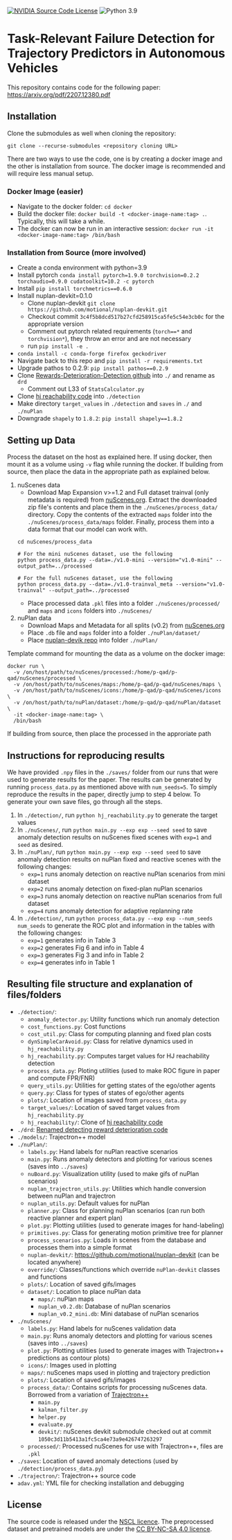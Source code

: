[![NVIDIA Source Code License](https://img.shields.io/badge/license-NSCL-blue.svg)](https://github.com/NVlabs/pred-fail-detector/blob/main/LICENSE.md)
![Python 3.9](https://img.shields.io/badge/python-3.9-green.svg)

# Task-Relevant Failure Detection for Trajectory Predictors in Autonomous Vehicles
This repository contains code for the following paper: https://arxiv.org/pdf/2207.12380.pdf

## Installation

Clone the submodules as well when cloning the repository:
```
git clone --recurse-submodules <repository cloning URL>
```

There are two ways to use the code, one is by creating a docker image and the other is installation from source. The docker image is recommended and will require less manual setup.

### Docker Image (easier)
- Navigate to the docker folder: `cd docker`
- Build the docker file: `docker build -t <docker-image-name:tag> .`. Typically, this will take a while.
- The docker can now be run in an interactive session: `docker run -it <docker-image-name:tag> /bin/bash`

### Installation from Source (more involved)
- Create a conda environment with python=3.9
- Install pytorch `conda install pytorch=1.9.0 torchvision=0.2.2 torchaudio=0.9.0 cudatoolkit=10.2 -c pytorch`
- Install `pip install torchmetrics==0.6.0`
- Install nuplan-devkit=0.1.0
    - Clone nuplan-devkit `git clone https://github.com/motional/nuplan-devkit.git`
    - Checkout commit `3c4f5b8dcd517b27cfd258915ca5fe5c54e3cb0c` for the appropriate version
    - Comment out pytorch related requirements (`torch==*` and `torchvision*`), they throw an error and are not necessary
    - run `pip install -e .` 
- `conda install -c conda-forge firefox geckodriver`
- Navigate back to this repo and `pip install -r requirements.txt`
- Upgrade pathos to 0.2.9: `pip install pathos==0.2.9`
- Clone [Rewards-Deterioration-Detection github](https://github.com/ido90/Rewards-Deterioration-Detection) into `./` and rename as `drd`
    - Comment out L33 of `StatsCalculator.py`
- Clone [hj reachability code](https://github.com/StanfordASL/hj_reachability/tree/main/hj_reachability) into `./detection`
- Make directory `target_values` in `./detection` and `saves` in `./` and `./nuPlan`
- Downgrade `shapely` to `1.8.2`: `pip install shapely==1.8.2`


## Setting up Data
Process the dataset on the host as explained here. If using docker, then mount it as a volume using `-v` flag while running the docker. If building from source, then place the data in the appropriate path as explained below.

1. nuScenes data
    - Download Map Expansion v>=1.2 and Full dataset trainval (only metadata is required) from [nuScenes.org](https://www.nuscenes.org/nuscenes#download). Extract the downloaded zip file's contents and place them in the `./nuScenes/process_data/` directory. Copy the contents of the extracted `maps` folder into the `./nuScenes/process_data/maps` folder. Finally, process them into a data format that our model can work with.
    ```
    cd nuScenes/process_data

    # For the mini nuScenes dataset, use the following
    python process_data.py --data=./v1.0-mini --version="v1.0-mini" --output_path=../processed

    # For the full nuScenes dataset, use the following
    python process_data.py --data=./v1.0-trainval_meta --version="v1.0-trainval" --output_path=../processed
    ```
    - Place processed data `.pkl` files into a folder `./nuScenes/processed/` and `maps` and `icons` folders into `./nuScenes/`
2. nuPlan data
    - Download Maps and Metadata for all splits (v0.2) from [nuScenes.org](https://www.nuscenes.org/nuplan#download)
    - Place `.db` file and `maps` folder into a folder `./nuPlan/dataset/`
    - Place [nuplan-devik repo](https://github.com/motional/nuplan-devkit) into folder `./nuPlan/`

Template command for mounting the data as a volume on the docker image:
```
docker run \
  -v /on/host/path/to/nuScenes/processed:/home/p-qad/p-qad/nuScenes/processed \
  -v /on/host/path/to/nuScenes/maps:/home/p-qad/p-qad/nuScenes/maps \
  -v /on/host/path/to/nuScenes/icons:/home/p-qad/p-qad/nuScenes/icons \
  -v /on/host/path/to/nuPlan/dataset:/home/p-qad/p-qad/nuPlan/dataset \
  -it <docker-image-name:tag> \
  /bin/bash
```

If building from source, then place the processed in the approriate path


## Instructions for reproducing results

We have provided `.npy` files in the `./saves/` folder from our runs that were used to generate results for the paper. The results can be generated by running `process_data.py` as mentioned above with `num_seeds=5`. To simply reproduce the results in the paper, directly jump to step 4 below. To generate your own save files, go through all the steps.

1. In `./detection/`, run `python hj_reachability.py` to generate the target values
2. In `./nuScenes/`, run `python main.py --exp exp --seed seed` to save anomaly detection results on nuScenes fixed scenes with `exp=1` and `seed` as desired.
3. In `./nuPlan/`, run `python main.py --exp exp --seed seed` to save anomaly detection results on nuPlan fixed and reactive scenes with the following changes:
    - `exp=1` runs anomaly detection on reactive nuPlan scenarios from mini dataset
    - `exp=2` runs anomaly detection on fixed-plan nuPlan scenarios
    - `exp=3` runs anomaly detection on reactive nuPlan scenarios from full dataset
    - `exp=4` runs anomaly detection for adaptive replanning rate
4. In `./detection/`, run `python process_data.py --exp exp --num_seeds num_seeds` to generate the ROC plot and information in the tables with the following changes:
    - `exp=1` generates info in Table 3
    - `exp=2` generates Fig 6 and info in Table 4
    - `exp=3` generates Fig 3 and info in Table 2
    - `exp=4` generates info in Table 1

## Resulting file structure and explanation of files/folders
- `./detection/`:
    - `anomaly_detector.py`: Utility functions which run anomaly detection 
    - `cost_functions.py`: Cost functions
    - `cost_util.py`: Class for computing planning and fixed plan costs
    - `dynSimpleCarAvoid.py`: Class for relative dynamics used in `hj_reachability.py`
    - `hj_reachability.py`: Computes target values for HJ reachability detection
    - `process_data.py`: Ploting utilities (used to make ROC figure in paper and compute FPR/FNR)
    - `query_utils.py`: Utilities for getting states of the ego/other agents
    - `query.py`: Class for types of states of ego/other agents
    - `plots/`: Location of images saved from `process_data.py`
    - `target_values/`: Location of saved target values from `hj_reachability.py`
    - `hj_reachability/`: Clone of [hj reachability code](https://github.com/StanfordASL/hj_reachability/tree/main/hj_reachability)
- `./drd`: [Renamed detecting reward deterioration code](https://github.com/ido90/Rewards-Deterioration-Detection)
- `./models/`: Trajectron++ model
- `./nuPlan/`:
    - `labels.py`: Hand labels for nuPlan reactive scenarios
    - `main.py`: Runs anomaly detectors and plotting for various scenes (saves into `../saves`)
    - `nuBoard.py`: Visualization utility (used to make gifs of nuPlan scenarios)
    - `nuplan_trajectron_utils.py`: Utilities which handle conversion between nuPlan and trajectron
    - `nuplan_utils.py`: Default values for nuPlan
    - `planner.py`: Class for planning nuPlan scenarios (can run both reactive planner and expert plan)
    - `plot.py`: Plotting utilities (used to generate images for hand-labeling)
    - `primitives.py`: Class for generating motion primitive tree for planner
    - `process_scenarios.py`: Loads in scenes from the database and processes them into a simple format
    - `nuplan-devkit/`: https://github.com/motional/nuplan-devkit (can be located anywhere)
    - `override/`: Classes/functions which override `nuPlan-devkit` classes and functions
    - `plots/`: Location of saved gifs/images
    - `dataset/`: Location to place nuPlan data
        - `maps/`: nuPlan maps
        - `nuplan_v0.2.db`: Database of nuPlan scenarios
        - `nuplan_v0.2_mini.db`: Mini database of nuPlan scenarios
- `./nuScenes/`
    - `labels.py`: Hand labels for nuScenes validation data
    - `main.py`: Runs anomaly detectors and plotting for various scenes (saves into `../saves`)
    - `plot.py`: Plotting utilities (used to generate images with Trajectron++ predictions as contour plots)
    - `icons/`: Images used in plotting
    - `maps/`: nuScenes maps used in plotting and trajectory prediction
    - `plots/`: Location of saved gifs/images
    - `process_data/`: Contains scripts for processing nuScenes data. Borrowed from a variation of [Trajectron++](https://github.com/StanfordASL/Trajectron-plus-plus)
        - `main.py`
        - `kalman_filter.py`
        - `helper.py`
        - `evaluate.py`
        - `devkit/`: nuScenes devkit submodule checked out at commit `1050c3d11b5413a1fc5ca4e73a9e426747263297`
    - `processed/`: Processed nuScenes for use with Trajectron++, files are `.pkl`
- `./saves`: Location of saved anomaly detections (used by `./detection/process_data.py`)
- `./trajectron/`: Trajectron++ source code
- `adav.yml`: YML file for checking installation and debugging

## License

The source code is released under the [NSCL licence](https://github.com/NVlabs/pred-fail-detector/blob/main/LICENSE.md). The preprocessed dataset and pretrained models are under the [CC BY-NC-SA 4.0 licence](https://creativecommons.org/licenses/by-nc-sa/4.0/legalcode).

